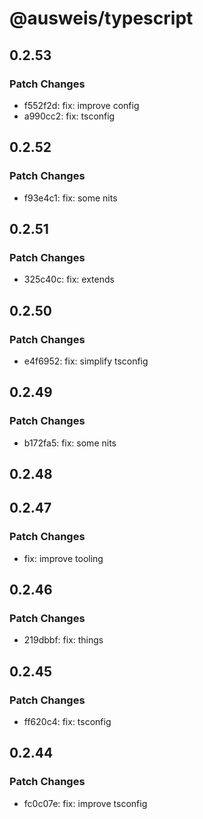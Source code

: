 # @ausweis/typescript

## 0.2.53

### Patch Changes

- f552f2d: fix: improve config
- a990cc2: fix: tsconfig

## 0.2.52

### Patch Changes

- f93e4c1: fix: some nits

## 0.2.51

### Patch Changes

- 325c40c: fix: extends

## 0.2.50

### Patch Changes

- e4f6952: fix: simplify tsconfig

## 0.2.49

### Patch Changes

- b172fa5: fix: some nits

## 0.2.48

## 0.2.47

### Patch Changes

- fix: improve tooling

## 0.2.46

### Patch Changes

- 219dbbf: fix: things

## 0.2.45

### Patch Changes

- ff620c4: fix: tsconfig

## 0.2.44

### Patch Changes

- fc0c07e: fix: improve tsconfig
